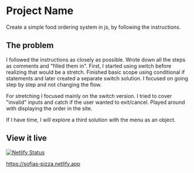 # Project Name

Create a simple food ordering system in js, by following the instructions.

## The problem

I followed the instructions as closely as possible. Wrote down all the steps as comments and "filled them in".
First, I started using switch before realizing that would be a stretch. Finished basic scope using conditional if statements and later created a separate switch solution. I focused on going step by step and not changing the flow.

For stretching I focused mainly on the switch version.
I tried to cover "invalid" inputs and catch if the user wanted to exit/cancel.
Played around with displaying the order in the site.

If I have time, I will explore a third solution with the menu as an object.

## View it live

[![Netlify Status](https://api.netlify.com/api/v1/badges/9fb8f014-858f-4b60-91f4-8e292195b1ca/deploy-status)](https://app.netlify.com/sites/sofias-pizza/deploys)

https://sofias-pizza.netlify.app
